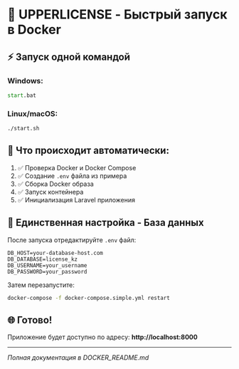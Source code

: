 # 🚀 UPPERLICENSE - Быстрый запуск в Docker

## ⚡ Запуск одной командой

### Windows:
```cmd
start.bat
```

### Linux/macOS:
```bash
./start.sh
```

## 📝 Что происходит автоматически:

1. ✅ Проверка Docker и Docker Compose
2. ✅ Создание `.env` файла из примера
3. ✅ Сборка Docker образа
4. ✅ Запуск контейнера
5. ✅ Инициализация Laravel приложения

## 🔧 Единственная настройка - База данных

После запуска отредактируйте `.env` файл:

```env
DB_HOST=your-database-host.com
DB_DATABASE=license_kz
DB_USERNAME=your_username
DB_PASSWORD=your_password
```

Затем перезапустите:
```bash
docker-compose -f docker-compose.simple.yml restart
```

## 🌐 Готово!

Приложение будет доступно по адресу: **http://localhost:8000**

---
*Полная документация в DOCKER_README.md*
